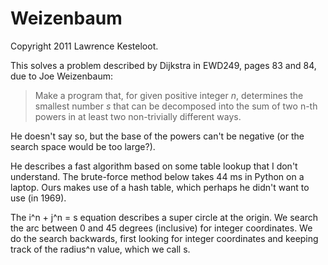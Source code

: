 Weizenbaum
==========

Copyright 2011 Lawrence Kesteloot.

This solves a problem described by Dijkstra in EWD249, pages 83 and 84, due to
Joe Weizenbaum:

> Make a program that, for given positive integer _n_, determines the smallest number
> _s_ that can be decomposed into the sum of two n-th powers in at least two non-trivially
> different ways.

He doesn't say so, but the base of the powers can't be negative (or the search space
would be too large?).

He describes a fast algorithm based on some table lookup that I don't understand.
The brute-force method below takes 44 ms in Python on a laptop. Ours makes use
of a hash table, which perhaps he didn't want to use (in 1969).

The i^n + j^n = s equation describes a super circle at the origin. We search the
arc between 0 and 45 degrees (inclusive) for integer coordinates. We do the search
backwards, first looking for integer coordinates and keeping track of the radius^n
value, which we call s.

